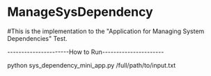 # ManageSysDependency

#This is the implementation to the "Application for Managing System Dependencies" Test.

----------------------How to Run----------------------

python  sys_dependency_mini_app.py /full/path/to/input.txt

